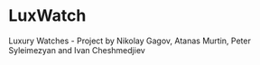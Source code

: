 # LuxWatch
Luxury Watches - Project
by Nikolay Gagov, Atanas Murtin, Peter Syleimezyan and Ivan Cheshmedjiev